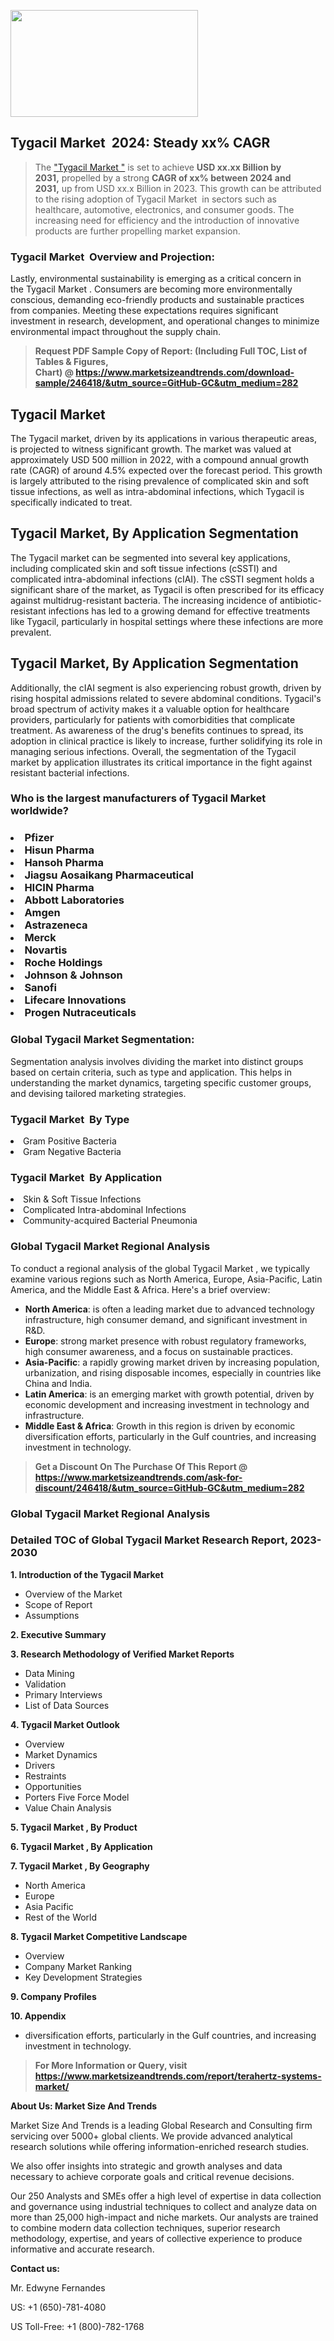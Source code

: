 <p><img class="alignnone size-medium wp-image-20088" src="https://ffe5etoiles.com/wp-content/uploads/2024/12/MST1-300x171.png" alt="" width="300" height="171" /></p><h2 id="ember46" class="ember-view reader-text-block__heading-2">Tygacil Market &nbsp;2024: Steady&nbsp;xx% CAGR</h2><blockquote id="ember47" class="ember-view reader-text-block__blockquote">The&nbsp;<a class="app-aware-link " href="https://www.marketsizeandtrends.com/download-sample/246418/&utm_source=GitHub-GC&utm_medium=282" target="_blank" data-test-app-aware-link="">"Tygacil Market "</a>&nbsp;is set to achieve&nbsp;<strong>USD&nbsp;xx.xx&nbsp;Billion by 2031,</strong>&nbsp;propelled by a strong&nbsp;<strong>CAGR of&nbsp;xx% between 2024 and 2031,</strong>&nbsp;up from USD xx.x Billion in 2023. This growth can be attributed to the rising adoption of&nbsp;Tygacil Market &nbsp;in sectors such as healthcare, automotive, electronics, and consumer goods. The increasing need for efficiency and the introduction of innovative products are further propelling market expansion.</blockquote><h3 id="ember48" class="ember-view reader-text-block__heading-3">Tygacil Market &nbsp;Overview and Projection:</h3><p id="ember49" class="ember-view reader-text-block__paragraph">Lastly, environmental sustainability is emerging as a critical concern in the&nbsp;Tygacil Market . Consumers are becoming more environmentally conscious, demanding eco-friendly products and sustainable practices from companies. Meeting these expectations requires significant investment in research, development, and operational changes to minimize environmental impact throughout the supply chain.</p><blockquote id="ember50" class="ember-view reader-text-block__blockquote"><strong>Request PDF Sample Copy of Report: (Including Full TOC, List of Tables &amp; Figures, Chart)&nbsp;@&nbsp;<strong><a href="https://www.marketsizeandtrends.com/download-sample/246418/&utm_source=GitHub-GC&utm_medium=282" target="_blank">https://www.marketsizeandtrends.com/download-sample/246418/&utm_source=GitHub-GC&utm_medium=282</a></strong></strong></blockquote><h3 class=""> <h2>Tygacil Market</h2><p>The Tygacil market, driven by its applications in various therapeutic areas, is projected to witness significant growth. The market was valued at approximately USD 500 million in 2022, with a compound annual growth rate (CAGR) of around 4.5% expected over the forecast period. This growth is largely attributed to the rising prevalence of complicated skin and soft tissue infections, as well as intra-abdominal infections, which Tygacil is specifically indicated to treat.</p><h2>Tygacil Market, By Application Segmentation</h2><p>The Tygacil market can be segmented into several key applications, including complicated skin and soft tissue infections (cSSTI) and complicated intra-abdominal infections (cIAI). The cSSTI segment holds a significant share of the market, as Tygacil is often prescribed for its efficacy against multidrug-resistant bacteria. The increasing incidence of antibiotic-resistant infections has led to a growing demand for effective treatments like Tygacil, particularly in hospital settings where these infections are more prevalent.</p><h2>Tygacil Market, By Application Segmentation</h2><p>Additionally, the cIAI segment is also experiencing robust growth, driven by rising hospital admissions related to severe abdominal conditions. Tygacil's broad spectrum of activity makes it a valuable option for healthcare providers, particularly for patients with comorbidities that complicate treatment. As awareness of the drug's benefits continues to spread, its adoption in clinical practice is likely to increase, further solidifying its role in managing serious infections. Overall, the segmentation of the Tygacil market by application illustrates its critical importance in the fight against resistant bacterial infections.</p></h3><h3 id="" class="">Who is the largest manufacturers of&nbsp;Tygacil Market worldwide?</h3><h3 class=""></Li><Li>Pfizer</Li><Li> Hisun Pharma</Li><Li> Hansoh Pharma</Li><Li> Jiagsu Aosaikang Pharmaceutical</Li><Li> HICIN Pharma</Li><Li> Abbott Laboratories</Li><Li> Amgen</Li><Li> Astrazeneca</Li><Li> Merck</Li><Li> Novartis</Li><Li> Roche Holdings</Li><Li> Johnson & Johnson</Li><Li> Sanofi</Li><Li> Lifecare Innovations</Li><Li> Progen Nutraceuticals</h3><h3 id="ember53" class="ember-view reader-text-block__heading-3">Global&nbsp;Tygacil Market Segmentation:</h3><p id="ember54" class="ember-view reader-text-block__paragraph">Segmentation analysis involves dividing the market into distinct groups based on certain criteria, such as type and application. This helps in understanding the market dynamics, targeting specific customer groups, and devising tailored marketing strategies.</p><h3 id="" class="">Tygacil Market &nbsp;By Type</h3><p></Li><Li>Gram Positive Bacteria</Li><Li> Gram Negative Bacteria</p><h3 id="" class="">Tygacil Market &nbsp;By Application</h3><p class=""></Li><Li>Skin & Soft Tissue Infections</Li><Li> Complicated Intra-abdominal Infections</Li><Li> Community-acquired Bacterial Pneumonia</p><h3 id="ember62" class="ember-view reader-text-block__heading-3">Global Tygacil Market Regional Analysis</h3><p id="ember63" class="ember-view reader-text-block__paragraph">To conduct a regional analysis of the global Tygacil Market , we typically examine various regions such as North America, Europe, Asia-Pacific, Latin America, and the Middle East &amp; Africa. Here's a brief overview:</p><ul><li><strong>North America</strong>: is often a leading market due to advanced technology infrastructure, high consumer demand, and significant investment in R&amp;D.</li><li><strong>Europe</strong>: strong market presence with robust regulatory frameworks, high consumer awareness, and a focus on sustainable practices.</li><li><strong>Asia-Pacific</strong>: a rapidly growing market driven by increasing population, urbanization, and rising disposable incomes, especially in countries like China and India.</li><li><strong>Latin America</strong>: is an emerging market with growth potential, driven by economic development and increasing investment in technology and infrastructure.</li><li><strong>Middle East &amp; Africa</strong>: Growth in this region is driven by economic diversification efforts, particularly in the Gulf countries, and increasing investment in technology.</li></ul><blockquote id="ember61" class="ember-view reader-text-block__blockquote"><strong>Get a Discount On The Purchase Of This Report @ <strong><a href="https://html-cleaner.com/" target="">https://www.marketsizeandtrends.com/ask-for-discount/246418/&utm_source=GitHub-GC&utm_medium=282</a></strong></strong></blockquote><h3 id="ember62" class="ember-view reader-text-block__heading-3">Global Tygacil Market Regional Analysis</h3><h3 id="" class="">Detailed TOC of Global Tygacil Market Research Report, 2023-2030</h3><p id="" class=""><strong>1. Introduction of the Tygacil Market </strong></p><ul><li>Overview of the Market</li><li>Scope of Report</li><li>Assumptions</li></ul><p id="" class=""><strong>2. Executive Summary</strong></p><p id="" class=""><strong>3. Research Methodology of Verified Market Reports</strong></p><ul><li>Data Mining</li><li>Validation</li><li>Primary Interviews</li><li>List of Data Sources</li></ul><p id="" class=""><strong>4. Tygacil Market Outlook</strong></p><ul><li>Overview</li><li>Market Dynamics</li><li>Drivers</li><li>Restraints</li><li>Opportunities</li><li>Porters Five Force Model</li><li>Value Chain Analysis</li></ul><p id="" class=""><strong>5. Tygacil Market , By Product</strong></p><p id="" class=""><strong>6. Tygacil Market , By Application</strong></p><p id="" class=""><strong>7. Tygacil Market , By Geography</strong></p><ul><li>North America</li><li>Europe</li><li>Asia Pacific</li><li>Rest of the World</li></ul><p id="" class=""><strong>8. Tygacil Market Competitive Landscape</strong></p><ul><li>Overview</li><li>Company Market Ranking</li><li>Key Development Strategies</li></ul><p id="" class=""><strong>9. Company Profiles</strong></p><p id="" class=""><strong>10. Appendix</strong></p><ul><li>diversification efforts, particularly in the Gulf countries, and increasing investment in technology.</li></ul><blockquote id="ember65" class="ember-view reader-text-block__blockquote"><strong>For More Information or Query, visit <strong><strong><a href="https://html-cleaner.com/" target="">https://www.marketsizeandtrends.com/report/terahertz-systems-market/</a></strong></strong></strong></blockquote><p id="" class=""><strong>About Us: Market Size And Trends</strong></p><p id="" class="">Market Size And Trends is a leading Global Research and Consulting firm servicing over 5000+ global clients. We provide advanced analytical research solutions while offering information-enriched research studies.</p><p id="" class="">We also offer insights into strategic and growth analyses and data necessary to achieve corporate goals and critical revenue decisions.</p><p id="" class="">Our 250 Analysts and SMEs offer a high level of expertise in data collection and governance using industrial techniques to collect and analyze data on more than 25,000 high-impact and niche markets. Our analysts are trained to combine modern data collection techniques, superior research methodology, expertise, and years of collective experience to produce informative and accurate research.</p><p id="" class=""><strong>Contact us:</strong></p><p id="" class="">Mr. Edwyne Fernandes</p><p id="" class="">US: +1 (650)-781-4080</p><p id="" class="">US Toll-Free: +1 (800)-782-1768</p>
